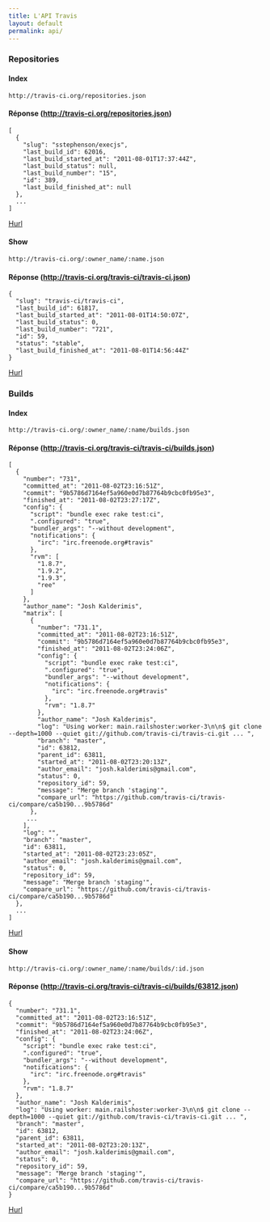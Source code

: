```yaml
---
title: L'API Travis
layout: default
permalink: api/
---
```


### Repositories

#### Index
    http://travis-ci.org/repositories.json

#### Réponse (http://travis-ci.org/repositories.json)

    [
      {
        "slug": "sstephenson/execjs",
        "last_build_id": 62016,
        "last_build_started_at": "2011-08-01T17:37:44Z",
        "last_build_status": null,
        "last_build_number": "15",
        "id": 389,
        "last_build_finished_at": null
      },
      ...
    ]

[Hurl](http://hurl.it/hurls/919a2b3a2ac6dd60239c2548b183fc0a7ba49890/863c0ad50ec63156ec169be3a542d4408fe02d42)

#### Show

    http://travis-ci.org/:owner_name/:name.json

#### Réponse (http://travis-ci.org/travis-ci/travis-ci.json)
    {
      "slug": "travis-ci/travis-ci",
      "last_build_id": 61817,
      "last_build_started_at": "2011-08-01T14:50:07Z",
      "last_build_status": 0,
      "last_build_number": "721",
      "id": 59,
      "status": "stable",
      "last_build_finished_at": "2011-08-01T14:56:44Z"
    }

[Hurl](http://hurl.it/hurls/1a475b8b354d98647764c8f7d863f5732c2dbc18/33e7c4e5c62612cdbeac17917c6ebd9f8d3d6344)

### Builds

#### Index

    http://travis-ci.org/:owner_name/:name/builds.json

#### Réponse (http://travis-ci.org/travis-ci/travis-ci/builds.json)

    [
      {
        "number": "731",
        "committed_at": "2011-08-02T23:16:51Z",
        "commit": "9b5786d7164ef5a960e0d7b87764b9cbc0fb95e3",
        "finished_at": "2011-08-02T23:27:17Z",
        "config": {
          "script": "bundle exec rake test:ci",
          ".configured": "true",
          "bundler_args": "--without development",
          "notifications": {
            "irc": "irc.freenode.org#travis"
          },
          "rvm": [
            "1.8.7",
            "1.9.2",
            "1.9.3",
            "ree"
          ]
        },
        "author_name": "Josh Kalderimis",
        "matrix": [
          {
            "number": "731.1",
            "committed_at": "2011-08-02T23:16:51Z",
            "commit": "9b5786d7164ef5a960e0d7b87764b9cbc0fb95e3",
            "finished_at": "2011-08-02T23:24:06Z",
            "config": {
              "script": "bundle exec rake test:ci",
              ".configured": "true",
              "bundler_args": "--without development",
              "notifications": {
                "irc": "irc.freenode.org#travis"
              },
              "rvm": "1.8.7"
            },
            "author_name": "Josh Kalderimis",
            "log": "Using worker: main.railshoster:worker-3\n\n$ git clone --depth=1000 --quiet git://github.com/travis-ci/travis-ci.git ... ",
            "branch": "master",
            "id": 63812,
            "parent_id": 63811,
            "started_at": "2011-08-02T23:20:13Z",
            "author_email": "josh.kalderimis@gmail.com",
            "status": 0,
            "repository_id": 59,
            "message": "Merge branch 'staging'",
            "compare_url": "https://github.com/travis-ci/travis-ci/compare/ca5b190...9b5786d"
          },
         ...
        ],
        "log": "",
        "branch": "master",
        "id": 63811,
        "started_at": "2011-08-02T23:23:05Z",
        "author_email": "josh.kalderimis@gmail.com",
        "status": 0,
        "repository_id": 59,
        "message": "Merge branch 'staging'",
        "compare_url": "https://github.com/travis-ci/travis-ci/compare/ca5b190...9b5786d"
      },
      ...
    ]

[Hurl](http://hurl.it/hurls/7f51dc1660a6b915159498c19e493637c6395443/ef84212b3be1a146ff07804ec93c689afb81ef72)

#### Show

    http://travis-ci.org/:owner_name/:name/builds/:id.json

#### Réponse (http://travis-ci.org/travis-ci/travis-ci/builds/63812.json)

    {
      "number": "731.1",
      "committed_at": "2011-08-02T23:16:51Z",
      "commit": "9b5786d7164ef5a960e0d7b87764b9cbc0fb95e3",
      "finished_at": "2011-08-02T23:24:06Z",
      "config": {
        "script": "bundle exec rake test:ci",
        ".configured": "true",
        "bundler_args": "--without development",
        "notifications": {
          "irc": "irc.freenode.org#travis"
        },
        "rvm": "1.8.7"
      },
      "author_name": "Josh Kalderimis",
      "log": "Using worker: main.railshoster:worker-3\n\n$ git clone --depth=1000 --quiet git://github.com/travis-ci/travis-ci.git ... ",
      "branch": "master",
      "id": 63812,
      "parent_id": 63811,
      "started_at": "2011-08-02T23:20:13Z",
      "author_email": "josh.kalderimis@gmail.com",
      "status": 0,
      "repository_id": 59,
      "message": "Merge branch 'staging'",
      "compare_url": "https://github.com/travis-ci/travis-ci/compare/ca5b190...9b5786d"
    }

[Hurl](http://hurl.it/hurls/e69fc3c78fe69ed27e4ef772af5ac6bf005bffce/af2ecf26f637b4cf16b112a35179f9c4277d5b0c)
